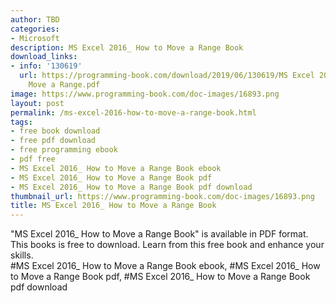 ```yaml
---
author: TBD
categories:
- Microsoft
description: MS Excel 2016_ How to Move a Range Book
download_links:
- info: '130619'
  url: https://programming-book.com/download/2019/06/130619/MS Excel 2016_ How to
    Move a Range.pdf
image: https://www.programming-book.com/doc-images/16893.png
layout: post
permalink: /ms-excel-2016-how-to-move-a-range-book.html
tags:
- free book download
- free pdf download
- free programming ebook
- pdf free
- MS Excel 2016_ How to Move a Range Book ebook
- MS Excel 2016_ How to Move a Range Book pdf
- MS Excel 2016_ How to Move a Range Book pdf download
thumbnail_url: https://www.programming-book.com/doc-images/16893.png
title: MS Excel 2016_ How to Move a Range Book
---
```


 
<div class="item-desc text-justify">
  "MS Excel 2016_ How to Move a Range Book" is available in PDF format. This books is free to download. Learn from this free book and enhance your skills.
  <br>
  #MS Excel 2016_ How to Move a Range Book ebook, #MS Excel 2016_ How to Move a Range Book pdf, #MS Excel 2016_ How to Move a Range Book pdf download
</div>